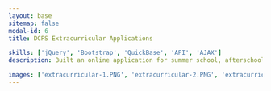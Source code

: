 ```yaml
---
layout: base
sitemap: false
modal-id: 6
title: DCPS Extracurricular Applications

skills: ['jQuery', 'Bootstrap', 'QuickBase', 'API', 'AJAX']
description: Built an online application for summer school, afterschool and coaching positions with DCPS; including a front-facing job board for candidates which interacts with the QuickBase database as a single-page application.

images: ['extracurricular-1.PNG', 'extracurricular-2.PNG', 'extracurricular-3.PNG', 'extracurricular-4.PNG']
---
```

